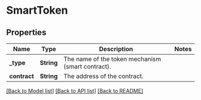 # SmartToken

## Properties

Name | Type | Description | Notes
------------ | ------------- | ------------- | -------------
**_type** | **String** | The name of the token mechanism (smart contract). | 
**contract** | **String** | The address of the contract. | 

[[Back to Model list]](../README.md#documentation-for-models) [[Back to API list]](../README.md#documentation-for-api-endpoints) [[Back to README]](../README.md)



